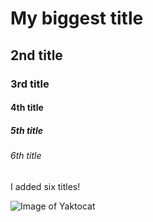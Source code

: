 # My biggest title
## 2nd title
### 3rd title
#### 4th title
##### 5th title
###### 6th title

I added six titles!

![Image of Yaktocat](https://octodex.github.com/images/yaktocat.png)
